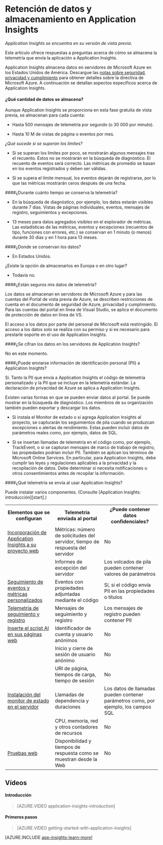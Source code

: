﻿<properties title="Data retention and storage in Application Insights" pageTitle="Retención de datos y almacenamiento en Application Insights" description="Instrucción de directiva de privacidad y retención" metaKeywords="analytics monitoring application insights" authors="awills"  manager="kamrani" />

<tags ms.service="application-insights" ms.workload="tbd" ms.tgt_pltfrm="ibiza" ms.devlang="na" ms.topic="article" ms.date="2014-11-14" ms.author="awills" />

# Retención de datos y almacenamiento en Application Insights 

*Application Insights se encuentra en su versión de vista previa.*


Este artículo ofrece respuestas a preguntas acerca de cómo se almacena la telemetría que envía la aplicación a Application Insights.

Application Insights almacena datos en servidores de Microsoft Azure en los Estados Unidos de América. Descargue las [notas sobre seguridad, privacidad y cumplimiento](http://go.microsoft.com/fwlink/?LinkId=392408) para obtener detalles sobre la directiva de Microsoft Azure. A continuación se detallan aspectos específicos acerca de Application Insights. 

#### ¿Qué cantidad de datos se almacena? 

Aunque Application Insights se proporciona en esta fase gratuita de vista previa, se almacenan para cada cuenta: 

* Hasta 500 mensajes de telemetría por segundo (o 30 000 por minuto). 

* Hasta 10 M de vistas de página o eventos por mes. 

*¿Qué sucede si se superan los límites?* 

* Si se superan los límites por poco, se mostrarán algunos mensajes tras el recuento. Estos no se mostrarán en la búsqueda de diagnóstico. El recuento de eventos será correcto. Las métricas de promedio se basan en los eventos registrados y deben ser válidas. 

* Si se supera el límite mensual, los eventos dejarán de registrarse, por lo que las métricas mostrarán ceros después de una fecha. 

####¿Durante cuánto tiempo se conserva la telemetría? 

* En la búsqueda de diagnóstico, por ejemplo, los datos estarán visibles durante 7 días. Vistas de páginas individuales, eventos, mensajes de registro, seguimientos y excepciones. 

* 13 meses para datos agregados visibles en el explorador de métricas. Las estadísticas de las métricas, eventos y excepciones (recuentos de tipo, funciones con errores, etc.) se conservan en 1 minuto (o menos) durante 30 días y en 1 hora para 13 meses. 

####¿Donde se conservan los datos? 

* En Estados Unidos. 

¿Existe la opción de almacenarlos en Europa o en otro lugar? 

* Todavía no. 

####¿Están seguros mis datos de telemetría? 

Los datos se almacenan en servidores de Microsoft Azure y para las cuentas del Portal de vista previa de Azure, se describen restricciones de cuenta en el documento de seguridad de Azure, privacidad y cumplimiento. Para las cuentas del portal en línea de Visual Studio, se aplica el documento de protección de datos en línea de VS. 

El acceso a los datos por parte del personal de Microsoft está restringido. El acceso a los datos solo se realiza con su permiso y si es necesario para prestarle soporte en el uso de Application Insights. 

####¿Se cifran los datos en los servidores de Application Insights? 

No en este momento. 

####¿Puede enviarse información de identificación personal (PII) a Application Insights? 

Sí. Tanto la PII que envía a Application Insights el código de telemetría personalizado y la PII que se incluye en la telemetría estándar. La declaración de privacidad de Azure se aplica a Application Insights. 

Existen varias formas en que se pueden enviar datos al portal. Se puede mostrar en la búsqueda de diagnóstico. Los miembros de su organización también pueden exportar y descargar los datos. 

* Si instala el Monitor de estado o si agrega Application Insights al proyecto, se capturarán los seguimientos de pila cuando se produzcan excepciones o alertas de rendimiento. Estas pueden incluir datos de parámetros reales como, por ejemplo, datos de SQL. 

* Si se insertan llamadas de telemetría en el código como, por ejemplo, TrackEvent, o si se capturan mensajes de marco de trabajo de registro, las propiedades podrían incluir PII. También se aplican los términos de Microsoft Online Services. En particular, para Application Insights, debe cumplir las leyes y regulaciones aplicables a la privacidad y la recopilación de datos. Debe determinar si necesita notificaciones u otros consentimientos antes de recopilar la información. 


####¿Qué telemetría se envía al usar Application Insights? 

Puede instalar varios componentes. (Consulte [Application Insights: introducción][start].) 

<table>
<tr><th>Elementos que se configuran</th><th>Telemetría enviada al portal</th><th>¿Puede contener datos confidenciales?</th></tr>
<tr><td><a href="../app-insights-start-monitoring-app-health-usage/">Incorporación de Application Insights a su proyecto web</a></td>
  <td>Métricas: número de solicitudes del servidor, tiempo de respuesta del servidor</td>
  <td>No</td></tr>
<tr><td></td>
  <td>Informes de excepción del servidor</td><td>Los volcados de pila pueden contener valores de parámetros</td></tr>
<tr><td><a href="../app-insights-web-track-usage-custom-events-metrics/">Seguimiento de eventos y métricas personalizados</a></td>
  <td>Eventos con propiedades adjuntadas mediante el código</td>
  <td>Sí, si el código envía PII en las propiedades o títulos</td></tr>
<tr><td><a href="../app-insights-search-diagnostic-logs/#trace">Telemetría de seguimiento y registro</a></td><td>Mensajes de seguimiento y registro</td><td>Los mensajes de registro pueden contener PII</td></tr>
<tr><td><a href="../app-insights-web-track-usage/">Inserte el script AI en sus páginas web</a></td>
  <td>Identificador de cuenta y usuario anónimos</td><td>No</td></tr>
<tr><td></td><td>Inicio y cierre de sesión de usuario anónimo</td><td>No</td></tr>
<tr><td></td><td>URI de página, tiempos de carga, tiempo de sesión</td><td>No</td></tr>
<tr><td><a href="../app-insights-monitor-performance-live-website-now/">Instalación del monitor de estado en el servidor</a></td>
  <td>Llamadas de dependencia y duraciones</td>
  <td>Los datos de llamadas pueden contener parámetros como, por ejemplo, los campos SQL</td></tr>
<tr><td></td><td>CPU, memoria, red y otros contadores de recursos</td><td>No</td></tr>
<tr><td><a href="../app-insights-monitor-web-app-availability/">Pruebas web</a></td><td>Disponibilidad y tiempos de respuesta como se muestran desde la Web</td><td>No</td></tr>
</table>

## <a name="video"></a>Vídeos

#### Introducción

> [AZURE.VIDEO application-insights-introduction]

#### Primeros pasos

> [AZURE.VIDEO getting-started-with-application-insights]




[AZURE.INCLUDE [app-insights-learn-more](../includes/app-insights-learn-more.md)]



<!--HONumber=35.2-->
